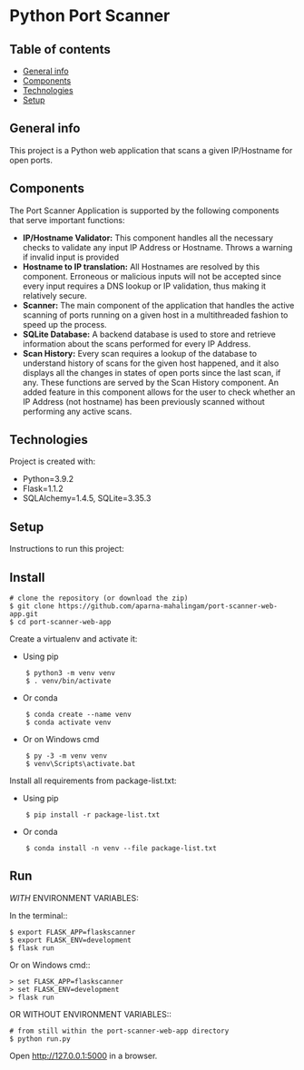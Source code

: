 Python Port Scanner
=====================

## Table of contents
* [General info](#general-info)
* [Components](#components)
* [Technologies](#technologies)
* [Setup](#setup)

## General info
This project is a Python web application that scans a given IP/Hostname for open ports.

## Components
The Port Scanner Application is supported by the following components that serve important functions:
- **IP/Hostname Validator:** This component handles all the necessary checks to validate any input IP Address or Hostname. Throws a warning if invalid input is provided
- **Hostname to IP translation:** All Hostnames are resolved by this component. Erroneous or malicious inputs will not be accepted since every input requires a DNS lookup or IP validation, thus making it relatively secure. 
- **Scanner:** The main component of the application that handles the active scanning of ports running on a given host in a multithreaded fashion to speed up the process.
- **SQLite Database:** A backend database is used to store and retrieve information about the scans performed for every IP Address.
- **Scan History:** Every scan requires a lookup of the database to understand history of scans for the given host happened, and it also displays all the changes in states of open ports since the last scan, if any. These functions are served by the Scan History component. An added feature in this component allows for the user to check whether an IP Address (not hostname) has been previously scanned without performing any active scans. 
	
## Technologies
Project is created with:
* Python=3.9.2
* Flask=1.1.2
* SQLAlchemy=1.4.5, SQLite=3.35.3
	
## Setup
Instructions to run this project:

Install
-------

    # clone the repository (or download the zip)
    $ git clone https://github.com/aparna-mahalingam/port-scanner-web-app.git
    $ cd port-scanner-web-app

Create a virtualenv and activate it:

* Using pip
```
    $ python3 -m venv venv
    $ . venv/bin/activate
```
* Or conda
```
    $ conda create --name venv
    $ conda activate venv
```
* Or on Windows cmd
```
    $ py -3 -m venv venv
    $ venv\Scripts\activate.bat
```
Install all requirements from package-list.txt:

* Using pip
```
    $ pip install -r package-list.txt
```
* Or conda
```
    $ conda install -n venv --file package-list.txt
```
Run
---

_WITH_ ENVIRONMENT VARIABLES:

In the terminal::

    $ export FLASK_APP=flaskscanner
    $ export FLASK_ENV=development
    $ flask run

Or on Windows cmd::

    > set FLASK_APP=flaskscanner
    > set FLASK_ENV=development
    > flask run

OR WITHOUT ENVIRONMENT VARIABLES::

    # from still within the port-scanner-web-app directory
    $ python run.py
    

Open http://127.0.0.1:5000 in a browser.
